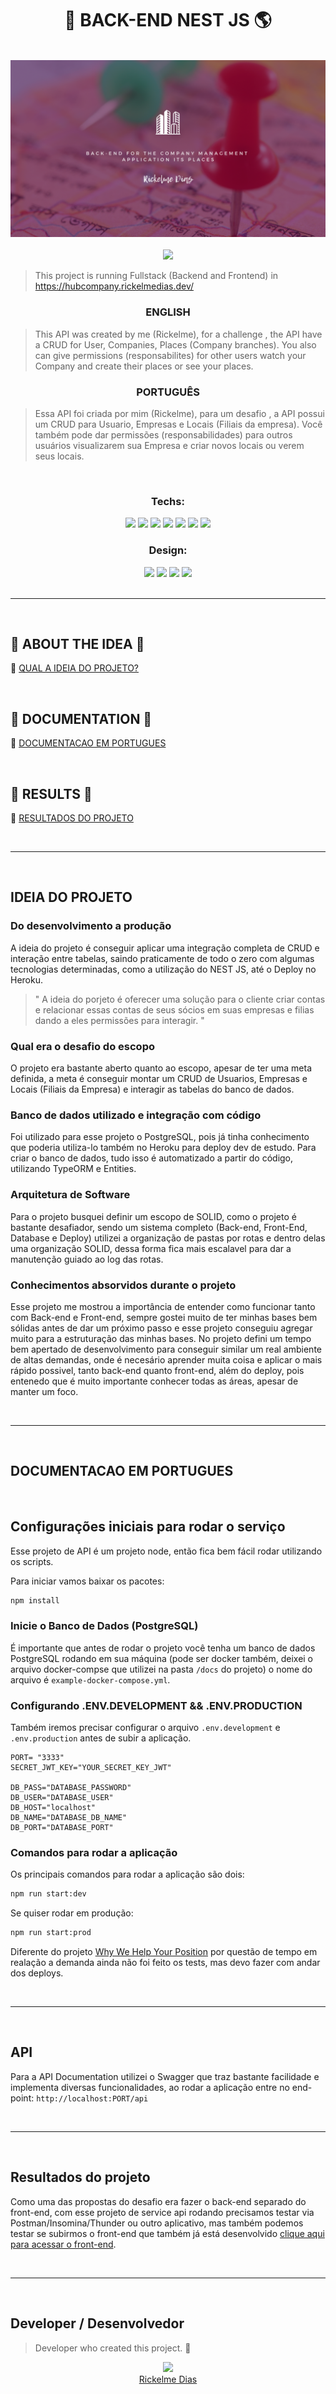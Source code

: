 <h1 align="center">🏢 BACK-END NEST JS 🌎</h1>

</br>

<div align="center"><img src="./docs/assets/HubCompany-Backend.png" /></div>

<div align="center">
</br>
<img src="https://img.shields.io/badge/SERVER%20STATUS-UP-green" />
</div>

> This project is running Fullstack (Backend and Frontend) in https://hubcompany.rickelmedias.dev/

<h3 align="center"> ENGLISH </h3>

> This API was created by me (Rickelme), for a challenge , the API have a CRUD for User, Companies, Places (Company branches). You also can give permissions (responsabilites) for other users watch your Company and create their places or see your places.

<h3 align="center"> PORTUGUÊS </h4>

> Essa API foi criada por mim (Rickelme), para um desafio , a API possui um CRUD para Usuario, Empresas e Locais (Filiais da empresa). Você também pode dar permissões (responsabilidades) para outros usuários visualizarem sua Empresa e criar novos locais ou verem seus locais.

</br>
<div align="center">

<h3> Techs: </h3>
<img src="https://img.shields.io/badge/Nodejs-black?&logo=Node.js&logoColor=green" />
<img src="https://img.shields.io/badge/NestJS-black?&logo=NestJS&logoColor=red" />
<img src="https://img.shields.io/badge/Typescript-black?&logo=typescript&logoColor=blue" />
<img src="https://img.shields.io/badge/TypeORM + PostgreSQL-black?&logo=PostgreSQL&logoColor=white" />
<img src="https://img.shields.io/badge/JWT Token-black?&logo=JSON Web Tokens&logoColor=white" />
<img src="https://img.shields.io/badge/Heroku Deploy-black?&logo=Heroku&logoColor=pink" />
<img src="https://img.shields.io/badge/Swagger Documentation API-black?&logo=Swagger&logoColor=green" />
</br>
<h3> Design: </h3>
<img src="https://img.shields.io/badge/HTML-black?&logo=html5&logoColor=red" />
<img src="https://img.shields.io/badge/CSS-black?&logo=css3&logoColor=blue" />
<img src="https://img.shields.io/badge/Canva-black?&logo=canva&logoColor=blue" />
<img src="https://img.shields.io/badge/Figma-black?&logo=figma&logoColor=orange" />
</div>

</br>
<hr/>
</br>

## 🤔 ABOUT THE IDEA 🤔

🤔 [QUAL A IDEIA DO PROJETO?](#ideia-do-projeto)


</br>

## 📖 DOCUMENTATION 📖

📖 [DOCUMENTACAO EM PORTUGUES](#DOCUMENTACAO-EM-PORTUGUES)


</br>

## 🚀 RESULTS 🚀

🚀 [RESULTADOS DO PROJETO](#resultados-do-projeto)


</br>
<hr/>
</br>

## IDEIA DO PROJETO

### Do desenvolvimento a produção
A ideia do projeto é conseguir aplicar uma integração completa de CRUD e interação entre tabelas, saindo praticamente de todo o zero com algumas tecnologias determinadas, como a utilização do NEST JS, até o Deploy no Heroku.

>" A ideia do porjeto é oferecer uma solução para o cliente criar contas e relacionar essas contas de seus sócios em suas empresas e filias dando a eles permissões para interagir. "

### Qual era o desafio do escopo
O projeto era bastante aberto quanto ao escopo, apesar de ter uma meta definida, a meta é conseguir montar um CRUD de Usuarios, Empresas e Locais (Filiais da Empresa) e interagir as tabelas do banco de dados.

### Banco de dados utilizado e integração com código
Foi utilizado para esse projeto o PostgreSQL, pois já tinha conhecimento que poderia utiliza-lo também no Heroku para deploy dev de estudo. Para criar o banco de dados, tudo isso é automatizado a partir do código, utilizando TypeORM e Entities.

### Arquitetura de Software
Para o projeto busquei definir um escopo de SOLID, como o projeto é bastante desafiador, sendo um sistema completo (Back-end, Front-End, Database e Deploy) utilizei a organização de pastas por rotas e dentro delas uma organização SOLID, dessa forma fica mais escalavel para dar a manutenção guiado ao log das rotas.

### Conhecimentos absorvidos durante o projeto
Esse projeto me mostrou a importância de entender como funcionar tanto com Back-end e Front-end, sempre gostei muito de ter minhas bases bem sólidas antes de dar um próximo passo e esse projeto conseguiu agregar muito para a estruturação das minhas bases. No projeto defini um tempo bem apertado de desenvolvimento para conseguir similar um real ambiente de altas demandas, onde é necesário aprender muita coisa e aplicar o mais rápido possivel, tanto back-end quanto front-end, além do deploy, pois entenedo que é muito importante conhecer todas as áreas, apesar de manter um foco.

</br><hr/></br>

## DOCUMENTACAO EM PORTUGUES

</br>

## Configurações iniciais para rodar o serviço
Esse projeto de API é um projeto node, então fica bem fácil rodar utilizando os scripts.

Para iniciar vamos baixar os pacotes:

```sh
npm install
```

### Inicie o Banco de Dados (PostgreSQL)

É importante que antes de rodar o projeto você tenha um banco de dados PostgreSQL rodando em sua máquina (pode ser docker também, deixei o arquivo docker-compse que utilizei na pasta `/docs` do projeto) o nome do arquivo é `example-docker-compose.yml`.

### Configurando .ENV.DEVELOPMENT && .ENV.PRODUCTION

Também iremos precisar configurar o arquivo `.env.development` e `.env.production` antes de subir a aplicação.

```dotenv
PORT= "3333"
SECRET_JWT_KEY="YOUR_SECRET_KEY_JWT"

DB_PASS="DATABASE_PASSWORD"
DB_USER="DATABASE_USER"
DB_HOST="localhost"
DB_NAME="DATABASE_DB_NAME"
DB_PORT="DATABASE_PORT"
```

### Comandos para rodar a aplicação

Os principais comandos para rodar a aplicação são dois:

```sh
npm run start:dev
```

Se quiser rodar em produção:

```sh
npm run start:prod
```
Diferente do projeto [Why We Help Your Position](https://github.com/RickelmeDias/WhyWeHelpYourPosition) por questão de tempo em realação a demanda ainda não foi feito os tests, mas devo fazer com andar dos deploys.


</br><hr/></br>

## API

Para a API Documentation utilizei o Swagger que traz bastante facilidade e implementa diversas funcionalidades, ao rodar a aplicação entre no end-point: `http://localhost:PORT/api`

</br><hr/></br>


## Resultados do projeto

Como uma das propostas do desafio era fazer o back-end separado do front-end, com esse projeto de service api rodando precisamos testar via Postman/Insomina/Thunder ou outro aplicativo, mas também podemos testar se subirmos o front-end que também já está desenvolvido [clique aqui para acessar o front-end](https://github.com/RickelmeDias/HubCompany-Frontend).

</br><hr/></br>

## Developer / Desenvolvedor

> Developer who created this project. 💖

<div align="center">
<p align="center">
<img src="https://avatars.githubusercontent.com/u/43411893?s=400&u=c1a306f43d649c6c7e92cda85709ba604b20406b&v=4" width=115><br>
<a href="https://github.com/RickelmeDias">Rickelme Dias</a>
</p>
<div>